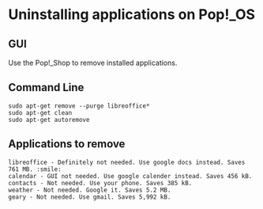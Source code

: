 # Uninstalling applications on Pop!_OS

## GUI
Use the Pop!\_Shop to remove installed applications.

## Command Line
```
sudo apt-get remove --purge libreoffice*
sudo apt-get clean
sudo apt-get autoremove
```


## Applications to remove
```
libreoffice - Definitely not needed. Use google docs instead. Saves 761 MB. :smile:
calendar - GUI not needed. Use google calender instead. Saves 456 kB.
contacts - Not needed. Use your phone. Saves 385 kB.
weather - Not needed. Google it. Saves 5.2 MB.
geary - Not needed. Use gmail. Saves 5,992 kB.
```
